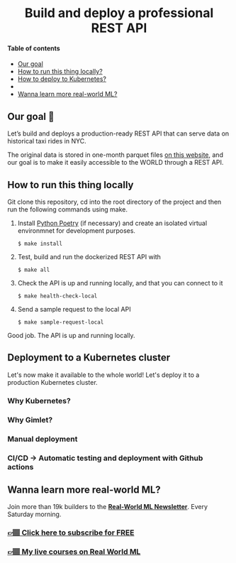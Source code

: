 <div align="center">
    <h1>Build and deploy a professional REST API</h1>
</div>

#### Table of contents
* [Our goal](#our-goal-)
* [How to run this thing locally?](#how-to-run-this-thing-locally)
* [How to deploy to Kubernetes?](#deployment-to-a-kubernetes-cluster)
* []()
* [Wanna learn more real-world ML?](#wanna-learn-more-real-world-ml)

## Our goal 🎯

Let’s build and deploys a production-ready REST API that can serve data on historical taxi rides in NYC.

The original data is stored in one-month parquet files [on this website](https://www.nyc.gov/site/tlc/about/tlc-trip-record-data.page), and our goal is to make it easily accessible to the WORLD through a REST API.


## How to run this thing locally

Git clone this repository, cd into the root directory of the project and then run the following commands using make.

1. Install [Python Poetry](https://python-poetry.org/docs/#installation) (if necessary)
and create an isolated virtual environmnet for development purposes.
    ```
    $ make install
    ```

2. Test, build and run the dockerized REST API with
    ```
    $ make all
    ```

3. Check the API is up and running locally, and that you can connect to it
    ```
    $ make health-check-local
    ```

4. Send a sample request to the local API
    ```
    $ make sample-request-local
    ```

Good job. The API is up and running locally.


## Deployment to a Kubernetes cluster
Let's now make it available to the whole world! Let's deploy it to a production Kubernetes cluster.

### Why Kubernetes?


### Why Gimlet?

### Manual deployment

### CI/CD -> Automatic testing and deployment with Github actions


## Wanna learn more real-world ML?

Join more than 19k builders to the [**Real-World ML Newsletter**](https://www.realworldml.net/subscribe). Every Saturday morning.

### [👉🏽 Click here to subscribe for FREE](https://www.realworldml.net/subscribe)

### [**👉🏽 My live courses on Real World ML**](https://www.realworldml.net/courses)


